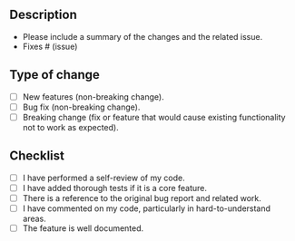 ## Description
- Please include a summary of the changes and the related issue.
- Fixes # (issue)

## Type of change
- [ ] New features (non-breaking change).
- [ ] Bug fix (non-breaking change).
- [ ] Breaking change (fix or feature that would cause existing functionality not to work as expected).

## Checklist
- [ ] I have performed a self-review of my code.
- [ ] I have added thorough tests if it is a core feature.
- [ ] There is a reference to the original bug report and related work.
- [ ] I have commented on my code, particularly in hard-to-understand areas.
- [ ] The feature is well documented.
